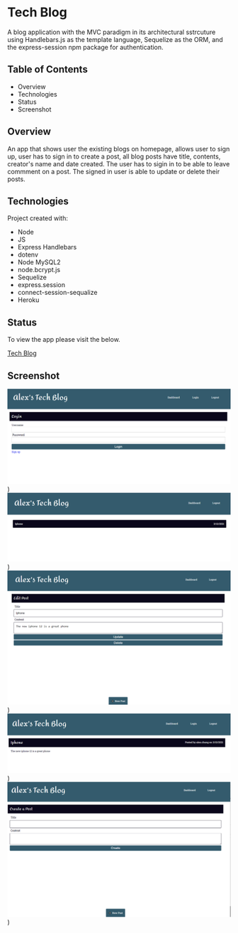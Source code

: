 # Tech Blog
A blog application with the MVC paradigm in its architectural sstrcuture using Handlebars.js as the template language, Sequelize as the ORM, and the express-session npm package for authentication.

## Table of Contents
* Overview
* Technologies
* Status
* Screenshot


## Overview
An app that shows user the existing blogs on homepage, allows user to sign up, user has to sign in to create a post, all blog posts have title, contents, creator's name and date created. The user has to sigin in to be able to leave commment on a post. The signed in user is able to update or delete their posts.

## Technologies
Project created with:
* Node
* JS
* Express Handlebars
* dotenv
* Node MySQL2
* node.bcrypt.js
* Sequelize
* express.session
* connect-session-sequalize
* Heroku

## Status
To view the app please visit the below.

[Tech Blog](https://tech-blog1992.herokuapp.com/login)

## Screenshot

![screenshot](public/assets/images/1.png))
![screenshot](public/assets/images/2.png))
![screenshot](public/assets/images/3.png))
![screenshot](public/assets/images/4.png))
![screenshot](public/assets/images/5.png))